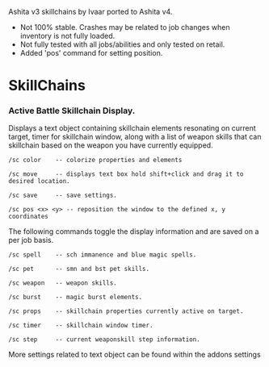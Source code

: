 Ashita v3 skillchains by Ivaar ported to Ashita v4. 
- Not 100% stable. Crashes may be related to job changes when inventory is not fully loaded.
- Not fully tested with all jobs/abilities and only tested on retail.
- Added 'pos' command for setting position.

# SkillChains
### Active Battle Skillchain Display.

Displays a text object containing skillchain elements resonating on current target, timer for skillchain window,
along with a list of weapon skills that can skillchain based on the weapon you have currently equipped. 

    /sc color    -- colorize properties and elements
    
    /sc move     -- displays text box hold shift+click and drag it to desired location.
    
    /sc save     -- save settings.

    /sc pos <x> <y> -- reposition the window to the defined x, y coordinates

The following commands toggle the display information and are saved on a per job basis.

    /sc spell    -- sch immanence and blue magic spells.

    /sc pet      -- smn and bst pet skills.

    /sc weapon   -- weapon skills.

    /sc burst    -- magic burst elements.

    /sc props    -- skillchain properties currently active on target.

    /sc timer    -- skillchain window timer.

    /sc step     -- current weaponskill step information.

More settings related to text object can be found within the addons settings
